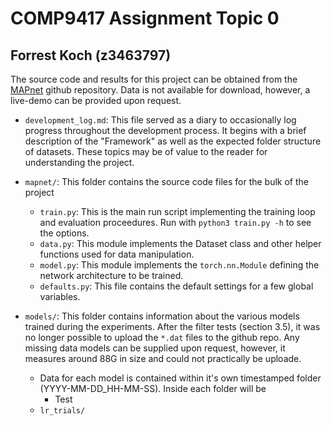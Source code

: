 # COMP9417 Assignment Topic 0
## Forrest Koch (z3463797)

The source code and results for this project can be obtained from the [MAPnet](https://github.com/ForrestCKoch/MAPnet) github 
repository.  Data is not available for download, however, a live-demo can be provided upon request.

* `development_log.md`: This file served as a diary to occasionally log progress throughout the development process.  It begins
with a brief description of the "Framework" as well as the expected folder structure of datasets.  These topics may be of 
value to the reader for understanding the project.

* `mapnet/`: This folder contains the source code files for the bulk of the project
    * `train.py`: This is the main run script implementing the training loop and evaluation proceedures. Run with `python3 train.py -h` to see the options.
    * `data.py`: This module implements the Dataset class and other helper functions used for data manipulation.
    * `model.py`: This module implements the `torch.nn.Module` defining the network architecture to be trained.
    * `defaults.py`: This file contains the default settings for a few global variables.
* `models/`: This folder contains information about the various models trained during the experiments.  After the filter tests (section 3.5), it was no longer possible to upload the `*.dat` files to the github repo.  Any missing data models can be supplied upon request, however, it measures around 88G in size and could not practically be uploade.
    * Data for each model is contained within it's own timestamped folder (YYYY-MM-DD_HH-MM-SS).  Inside each folder will be
        * Test
    * `lr_trials/`
